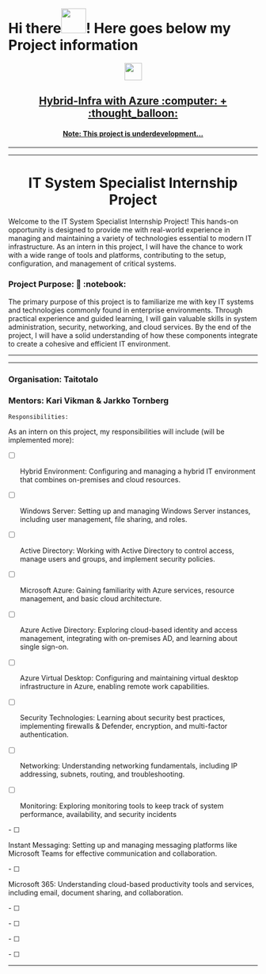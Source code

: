 # Hi there<img src="https://media.giphy.com/media/l4S95aLS28TNZDlzbX/giphy.gif" width="50" height="50"/>! Here goes below my Project information

<div>
<div id="header" align="center">
 <img src="https://media.giphy.com/media/778doP94sNJjYitr5C/giphy.gif" width="35" height="35"/>
</div>
<h2 align="center"><a href="">Hybrid-Infra with Azure  :computer: + :thought_balloon:</a></h2>
</div>

<div>
<h4 align="center"><a href="">Note: This project is underdevelopment...</a></h4>
</div>

---

---

<h1 align="center">IT System Specialist Internship Project</h1>

<p align="left">Welcome to the IT System Specialist Internship Project! This hands-on opportunity is designed to provide me with real-world experience in managing and maintaining a variety of technologies essential to modern IT infrastructure. As an intern in this project, I will have the chance to work with a wide range of tools and platforms, contributing to the setup, configuration, and management of critical systems.
</p>

<h3 align="left">Project Purpose: 📓 :notebook:</h3>

<p align="left">The primary purpose of this project is to familiarize me with key IT systems and technologies commonly found in enterprise environments. Through practical experience and guided learning, I will gain valuable skills in system administration, security, networking, and cloud services. By the end of the project, I will have a solid understanding of how these components integrate to create a cohesive and efficient IT environment.
</p>

---

---
<h3 align="left">Organisation: Taitotalo</h3>
<h3 align="left">Mentors: Kari Vikman & Jarkko Tornberg</h3>

`Responsibilities:`
<p align="left">As an intern on this project, my responsibilities will include (will be implemented more):</p>

 - &#x2610; <p align="left">Hybrid Environment: Configuring and managing a hybrid IT environment that combines on-premises and cloud resources.</p>
 - &#x2610; <p align="left">Windows Server: Setting up and managing Windows Server instances, including user management, file sharing, and roles.</p>
 - &#x2610; <p align="left">Active Directory: Working with Active Directory to control access, manage users and groups, and implement security policies.</p>
 - &#x2610; <p align="left">Microsoft Azure: Gaining familiarity with Azure services, resource management, and basic cloud architecture.</p>
 - &#x2610; <p align="left">Azure Active Directory: Exploring cloud-based identity and access management, integrating with on-premises AD, and learning about single sign-on.</p>
 - &#x2610; <p align="left">Azure Virtual Desktop: Configuring and maintaining virtual desktop infrastructure in Azure, enabling remote work capabilities.</p>
 - &#x2610; <p align="left">Security Technologies: Learning about security best practices, implementing firewalls & Defender, encryption, and multi-factor authentication.</p>
 - &#x2610; <p align="left">Networking: Understanding networking fundamentals, including IP addressing, subnets, routing, and troubleshooting.</p>
 - &#x2610; <p align="left">Monitoring: Exploring monitoring tools to keep track of system performance, availability, and security incidents
 </p>
 - &#x2610; <p align="left">Instant Messaging: Setting up and managing messaging platforms like Microsoft Teams for effective communication and collaboration.</p>
 - &#x2610; <p align="left">Microsoft 365: Understanding cloud-based productivity tools and services, including email, document sharing, and collaboration.</p>
 - &#x2610; <p align="left"></p>
 - &#x2610; <p align="left"></p>
 - &#x2610; <p align="left"></p>
 - &#x2610; <p align="left"></p>


---
